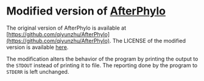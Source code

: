 # Modified version of [AfterPhylo](https://github.com/qiyunzhu/AfterPhylo)

The original version of AfterPhylo is available at
[https://github.com/qiyunzhu/AfterPhylo](https://github.com/qiyunzhu/AfterPhylo). The
LICENSE of the modified version is available [here](LICENSE).

The modification alters the behavior of the program by printing the
output to the `STDOUT` instead of printing it to file. The reporting
done by the program to `STDERR` is left unchanged.


